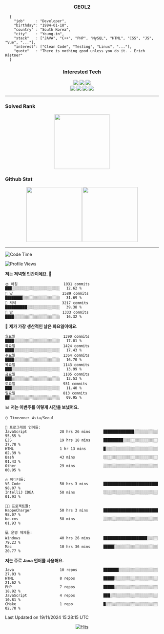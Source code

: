 <div align="center">

  ### GEOL2
</div>

```
  {
    "job"     : "Developer",
    "birthday": "1994-01-18",
    "country" : "South Korea",
    "city"    : "Young-in",
    "stack"   : ["JAVA", "C++", "PHP", "MySQL", "HTML", "CSS", "JS", "Vue", "..."],
    "interest": ["Clean Code", "Testing", "Linux", "..."], 
    "quote"   : "There is nothing good unless you do it. - Erich Kästner"
  }
  ```
  
<div align="center">
  
  ### Interested Tech
  
  <img src="https://img.shields.io/badge/Laravel-F05340?style=flat-square&logo=Laravel&logoColor=white">
  <img src="https://img.shields.io/badge/SpringBoot-6DB33F?style=flat-square&logo=SpringBoot&logoColor=white">
  <img src="https://img.shields.io/badge/Express-000000?style=flat-square&logo=Express&logoColor=white">
  <br>
  <img src="https://img.shields.io/badge/Three.js-000000?style=flat-square&logo=Three.js&logoColor=white">
  <img src="https://img.shields.io/badge/JavaScript-F7DF1E?style=flat-square&logo=JavaScript&logoColor=black">
  <img src="https://img.shields.io/badge/TypeScript-007acc?style=flat-square&logo=TypeScript&logoColor=black">
  <img src="https://img.shields.io/badge/MySQL-4479A1?style=flat-square&logo=mysql&logoColor=white"><br>

</div>

------------

  ### Solved Rank
  
  <div align="center">
    <img height="180em" src="https://mazassumnida.wtf/api/v2/generate_badge?boj=geol2">
  </div>
  
  ### Github Stat 
  <div align="center">
    <img height="180em" src="https://github-readme-stats-git-masterrstaa-rickstaa.vercel.app/api?username=geol2&show_icons=true&theme=dark">
    <img height="180em" src="https://github-readme-stats-git-masterrstaa-rickstaa.vercel.app/api/top-langs/?username=geol2&show_icons=true&hide=css,scss,html&layout=compact&theme=dark&count_private=true&langs_count=8">
  </div>
  
------------

<!--START_SECTION:waka-->
![Code Time](http://img.shields.io/badge/Code%20Time-3%2C467%20hrs%208%20mins-blue)

![Profile Views](http://img.shields.io/badge/Profile%20Views-4-blue)

**저는 저녁형 인간이에요. 🦉** 

```text
🌞 아침                     1031 commits        ███░░░░░░░░░░░░░░░░░░░░░░   12.62 % 
🌆 낮　                     2589 commits        ████████░░░░░░░░░░░░░░░░░   31.69 % 
🌃 저녁                     3217 commits        ██████████░░░░░░░░░░░░░░░   39.38 % 
🌙 밤　                     1333 commits        ████░░░░░░░░░░░░░░░░░░░░░   16.32 % 
```
📅 **제가 가장 생산적인 날은 화요일이에요.** 

```text
월요일                      1390 commits        ████░░░░░░░░░░░░░░░░░░░░░   17.01 % 
화요일                      1424 commits        ████░░░░░░░░░░░░░░░░░░░░░   17.43 % 
수요일                      1364 commits        ████░░░░░░░░░░░░░░░░░░░░░   16.70 % 
목요일                      1143 commits        ███░░░░░░░░░░░░░░░░░░░░░░   13.99 % 
금요일                      1105 commits        ███░░░░░░░░░░░░░░░░░░░░░░   13.53 % 
토요일                      931 commits         ███░░░░░░░░░░░░░░░░░░░░░░   11.40 % 
일요일                      813 commits         ██░░░░░░░░░░░░░░░░░░░░░░░   09.95 % 
```


📊 **저는 이번주를 이렇게 시간을 보냈어요.** 

```text
🕑︎ Timezone: Asia/Seoul

💬 프로그래밍 언어들: 
JavaScript               28 hrs 26 mins      ██████████████░░░░░░░░░░░   55.55 % 
EJS                      19 hrs 18 mins      █████████░░░░░░░░░░░░░░░░   37.70 % 
HTML                     1 hr 13 mins        █░░░░░░░░░░░░░░░░░░░░░░░░   02.39 % 
Bash                     43 mins             ░░░░░░░░░░░░░░░░░░░░░░░░░   01.43 % 
Other                    29 mins             ░░░░░░░░░░░░░░░░░░░░░░░░░   00.95 % 

🔥 에디터들: 
VS Code                  50 hrs 3 mins       █████████████████████████   98.07 % 
IntelliJ IDEA            58 mins             ░░░░░░░░░░░░░░░░░░░░░░░░░   01.93 % 

🐱‍💻 프로젝트들: 
HappeCharger             50 hrs 3 mins       █████████████████████████   98.07 % 
be-cms                   58 mins             ░░░░░░░░░░░░░░░░░░░░░░░░░   01.93 % 

💻 운영 체제들: 
Windows                  40 hrs 26 mins      ████████████████████░░░░░   79.23 % 
Mac                      10 hrs 36 mins      █████░░░░░░░░░░░░░░░░░░░░   20.77 % 
```

**저는 주로 Java 언어를 사용해요.** 

```text
Java                     10 repos            ███████░░░░░░░░░░░░░░░░░░   27.03 % 
HTML                     8 repos             █████░░░░░░░░░░░░░░░░░░░░   21.62 % 
PHP                      7 repos             █████░░░░░░░░░░░░░░░░░░░░   18.92 % 
JavaScript               4 repos             ███░░░░░░░░░░░░░░░░░░░░░░   10.81 % 
CMake                    1 repo              █░░░░░░░░░░░░░░░░░░░░░░░░   02.70 % 
```




 Last Updated on 19/11/2024 15:28:15 UTC
<!--END_SECTION:waka-->

<div align="center">
  
  [![Hits](https://hits.seeyoufarm.com/api/count/incr/badge.svg?url=https%3A%2F%2Fgithub.com%2Fgeol2&count_bg=%2379C83D&title_bg=%23555555&icon=myspace.svg&icon_color=%23E7E7E7&title=hits&edge_flat=false)](https://hits.seeyoufarm.com)
  
</div>

<!--
**Geol2/Geol2** is a ✨ _special_ ✨ repository because its `README.md` (this file) appears on your GitHub profile.

Here are some ideas to get you started:
- 🔭 I’m currently working on ...
- 🌱 I’m currently learning ...
- 👯 I’m looking to collaborate on ...
- 🤔 I’m looking for help with ...
- 💬 Ask me about ...
- 📫 How to reach me: ...
- 😄 Pronouns: ...
- ⚡ Fun fact: ...
-->

